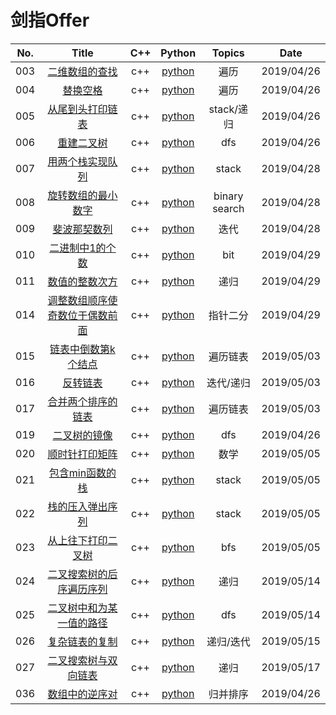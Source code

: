 剑指Offer
========

| No. | Title | C++ | Python | Topics | Date |
|:----:|:----------:| :----: | :------: | :--------: | :--------: |
|003|[二维数组的查找](https://www.nowcoder.com/ta/coding-interviews?page=1) | c++ | [python](./offer_solution/03二维数组的查找.py) | 遍历 | 2019/04/26 |
|004|[替换空格](https://www.nowcoder.com/ta/coding-interviews?page=1) | c++ | [python](./offer_solution/04替换空格.py) | 遍历 | 2019/04/26 |
|005|[从尾到头打印链表](https://www.nowcoder.com/ta/coding-interviews?page=1) | c++ | [python](./offer_solution/05从尾到头打印链表.py) | stack/递归 | 2019/04/26 |
|006|[重建二叉树](https://www.nowcoder.com/ta/coding-interviews?page=1) | c++ | [python](./offer_solution/06重建二叉树.py) | dfs | 2019/04/26 |
|007|[用两个栈实现队列](https://www.nowcoder.com/ta/coding-interviews?page=1) | c++ | [python](./offer_solution/07用两个栈实现队列.py) | stack | 2019/04/28 |
|008|[旋转数组的最小数字](https://www.nowcoder.com/ta/coding-interviews?page=1) | c++ | [python](./offer_solution/08旋转数组的最小数字.py) | binary search | 2019/04/28 |
|009|[斐波那契数列](https://www.nowcoder.com/ta/coding-interviews?page=1) | c++ | [python](./offer_solution/09斐波那契数列.py) | 迭代 | 2019/04/28 |
|010|[二进制中1的个数](https://www.nowcoder.com/ta/coding-interviews?page=1) | c++ | [python](./offer_solution/10二进制中1的个数.py) | bit | 2019/04/29 |
|011|[数值的整数次方](https://www.nowcoder.com/ta/coding-interviews?page=1) | c++ | [python](./offer_solution/11数值的整数次方.py) | 递归 | 2019/04/29 |
|014|[调整数组顺序使奇数位于偶数前面](https://www.nowcoder.com/ta/coding-interviews?page=1) | c++ | [python](./offer_solution/14调整数组顺序使奇数位于偶数前面.py) | 指针二分 | 2019/04/29 |
|015|[链表中倒数第k个结点](https://www.nowcoder.com/ta/coding-interviews?page=1) | c++ | [python](./offer_solution/15链表中倒数第k个结点.py) | 遍历链表 | 2019/05/03 |
|016|[反转链表](https://www.nowcoder.com/ta/coding-interviews?page=1) | c++ | [python](./offer_solution/16反转链表.py) | 迭代/递归 | 2019/05/03 |
|017|[合并两个排序的链表](https://www.nowcoder.com/ta/coding-interviews?page=1) | c++ | [python](./offer_solution/17合并两个排序的链表.py) | 遍历链表 | 2019/05/03 |
|019|[二叉树的镜像](https://www.nowcoder.com/ta/coding-interviews?page=1) | c++ | [python](./offer_solution/19二叉树的镜像.py) | dfs | 2019/04/26 |
|020|[顺时针打印矩阵](https://www.nowcoder.com/ta/coding-interviews?page=1) | c++ | [python](./offer_solution/20顺时针打印矩阵.py) | 数学 | 2019/05/05 |
|021|[包含min函数的栈](https://www.nowcoder.com/ta/coding-interviews?page=1) | c++ | [python](./offer_solution/21包含min函数的栈.py) | stack | 2019/05/05 |
|022|[栈的压入弹出序列](https://www.nowcoder.com/ta/coding-interviews?page=1) | c++ | [python](./offer_solution/22栈的压入弹出序列.py) | stack | 2019/05/05 |
|023|[从上往下打印二叉树](https://www.nowcoder.com/ta/coding-interviews?page=1) | c++ | [python](./offer_solution/23从上往下打印二叉树.py) | bfs | 2019/05/05 |
|024|[二叉搜索树的后序遍历序列](https://www.nowcoder.com/ta/coding-interviews?page=1) | c++ | [python](./offer_solution/24二叉搜索树的后序遍历序列.py) | 递归 | 2019/05/14 |
|025|[二叉树中和为某一值的路径](https://www.nowcoder.com/ta/coding-interviews?page=1) | c++ | [python](./offer_solution/25二叉树中和为某一值的路径.py) | dfs | 2019/05/14 |
|026|[复杂链表的复制](https://www.nowcoder.com/ta/coding-interviews?page=1) | c++ | [python](./offer_solution/26复杂链表的复制.py) | 递归/迭代 | 2019/05/15 |
|027|[二叉搜索树与双向链表](https://www.nowcoder.com/ta/coding-interviews?page=1) | c++ | [python](./offer_solution/27二叉搜索树与双向链表.py) | 递归 | 2019/05/17 |
|036|[数组中的逆序对](https://www.nowcoder.com/ta/coding-interviews?page=1) | c++ | [python](./offer_solution/36数组中的逆序对.py) | 归并排序 | 2019/04/26 |

